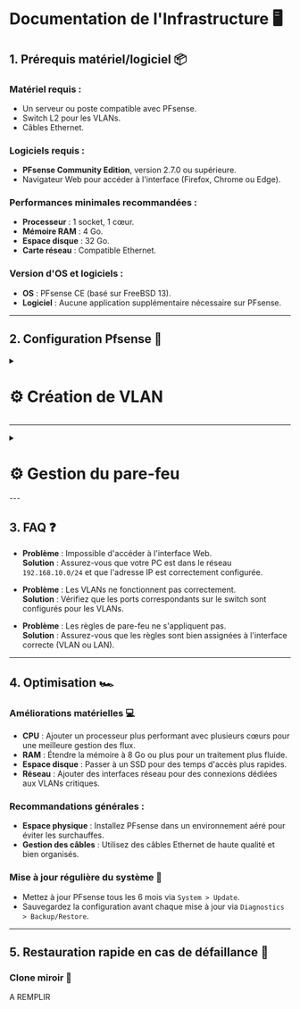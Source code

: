 # Documentation de l'Infrastructure 🖥️

## 1. Prérequis matériel/logiciel 📦

### Matériel requis :
- Un serveur ou poste compatible avec PFsense.
- Switch L2 pour les VLANs.
- Câbles Ethernet.

### Logiciels requis :
- **PFsense Community Edition**, version 2.7.0 ou supérieure.
- Navigateur Web pour accéder à l'interface (Firefox, Chrome ou Edge).

### Performances minimales recommandées :
- **Processeur** : 1 socket, 1 cœur.
- **Mémoire RAM** : 4 Go.
- **Espace disque** : 32 Go.
- **Carte réseau** : Compatible Ethernet.

### Version d'OS et logiciels :
- **OS** : PFsense CE (basé sur FreeBSD 13).
- **Logiciel** : Aucune application supplémentaire nécessaire sur PFsense.

---
## 2. Configuration Pfsense 🔧

<details>
<summary><h1>⚙️ Création de VLAN</h1></summary>


- 📸 **Étape 1 :** Cliquez sur ``Interfaces``

![PFSENSE1](https://github.com/user-attachments/assets/757b8746-e1e9-477e-a45d-4f7b523c60fa)

- 📸 **Étape 2 :** Puis sur ``Assignments``

![PFSENSE 8](https://github.com/user-attachments/assets/39f1cc48-24eb-447e-9057-714610a8d9c1)

- 📸 **Étape 3 :** Puis sur ``VLANs``

![PFSENSE 9](https://github.com/user-attachments/assets/615131f4-16b7-4770-8cb5-f9f3f12f3438)

- 📸 **Étape 4 :** Cliquez sur ``Add``

![PFSENSE4](https://github.com/user-attachments/assets/daa0646e-6ce2-4ddd-937e-cd45d3540f2d)

- 📸 **Étape 5 :** Choisir l'interface ``emb2``

![PFSENSE5](https://github.com/user-attachments/assets/81095162-e2df-4e3c-99a2-369d9725ca67)

- 📸 **Étape 6 :** Renseignez le ``VLAN Tag`` et mettre une description (optionnelle) puis cliquer sur ``Save``

![PFSENSE6](https://github.com/user-attachments/assets/6aa0195a-feeb-4894-9196-aeccf0993e4b)

- 📸 **Étape 7 :** Allez dans ``Interface Assignments``

![PFSENSE 1](https://github.com/user-attachments/assets/1146bf4d-81ed-460d-9ee6-b20f922e015b)

- 📸 **Étape 8 :** Choisissez le ``network ports`` que vous venez de créer puis de cliquer sur ``Add``

![PFSENSE 2](https://github.com/user-attachments/assets/37faec32-3e25-4bd6-9111-9ab98e2b0d07)

- 📸 **Étape 9 :** Cliquez sur ``OPT12`` pour configurer

![PFSENSE 3](https://github.com/user-attachments/assets/02fdd156-933a-4381-bbbc-0412edc1ab17)

- 📸 **Étape 10 :** Cochez la case ``Enable interface`` puis remplir la "Description" avec le nom de votre VLAN, sélectionner également l'IPv4

![PFSENSE 4](https://github.com/user-attachments/assets/70a2f3ef-b61c-4012-8702-05682dfd91e9)

- 📸 **Étape 11 :** Remplir l'adresse ``IPv4`` correspondante puis préciser le ``CIDR`` et cliquer sur ``Save``

![PFSENSE11](https://github.com/user-attachments/assets/d7d5acd1-197d-45ac-a225-22c1943147e9)

- 📸 **Étape 12 :** Appliquer les changements en cliquant sur ``Apply Changes``

![PFSENSE 6](https://github.com/user-attachments/assets/06f0d232-aa7f-43bb-ba6b-e984d0efc27b)

- 📸 **Étape 13 :** Bravo tout est bon ! 👏

![PFSENSE 7](https://github.com/user-attachments/assets/9249d161-d793-4cfb-b4c4-c3bc4ca96bc3)


</details>

---

<details>
<summary><h1>⚙️ Gestion du pare-feu</h1></summary>


- 📸 **Étape 1 :** Connexion à Pfsense depuis le poste d'administration

![CONFIGPFSENSE1](https://github.com/user-attachments/assets/c6e12d02-1970-4e0d-9b5e-b505fd7f71b2)

- 📸 **Étape 2 :** Cliquez sur ``Firewall`` puis sur ``Rules`` pour créer une règle

![CONFIGPFSENSE2](https://github.com/user-attachments/assets/755a15d5-b152-49c3-9d3f-0a9fb26e671c)

- 📸 **Étape 3 :** Choisissez la VLAN à configurer puis cliquer sur ``Add``

![CONFIGPFSENSE3](https://github.com/user-attachments/assets/6f1fa555-d21c-44af-948c-75695531eacb)

- 📸 **Étape 4 :** Suivre les étapes de remplissage

![CONFIGPFSENSE4](https://github.com/user-attachments/assets/8bc05f6a-8e23-48fc-86b4-d06fee7dbd1a)

- 📸 **Étape 5 :** Suivre les étapes de remplissage puis cliquer sur ``Save``

![CONFIGPFSENSE5](https://github.com/user-attachments/assets/610905b1-b0fa-4493-934b-8106aab7b083)

- 📸 **Étape 6 :** Appliquer les changements en cliquant sur ``Apply Changes``

![CONFIGPFSENSE6](https://github.com/user-attachments/assets/2d5af13e-6233-4b6e-836e-115c86e16adc)


- 📸 **Étape 7 :** La règle pour permettre la communication entre VLAN est bien ajouté 👍

![CONFIGPFSENSE7](https://github.com/user-attachments/assets/b8277b70-d14e-476b-bb97-4f4f2de69806)

- 📸 **Étape 8 :** Créer une autre règle en suivant la configuration affiché

![CONFIGPFSENSE8](https://github.com/user-attachments/assets/dc9dcfce-c136-444f-8a71-5a629433dd9f)

- 📸 **Étape 9 :** Suivre les étapes de remplissage puis cliquer sur ``Save``

![CONFIGPFSENSE9](https://github.com/user-attachments/assets/a9e21b2a-a013-49f9-9000-7228eb3b62fc)

- 📸 **Étape 10 :** Appliquer les changements en cliquant sur ``Apply Changes``

![CONFIGPFSENSE10](https://github.com/user-attachments/assets/453aff85-2132-4dd4-b65d-9fd429acb1bd)

- 📸 **Étape 11 :** La règle pour permettre un accès à internet est bien ajouté 👍

![CONFIGPFSENSE11](https://github.com/user-attachments/assets/e2b965f9-e76b-4d27-82d7-8d70bb368138)



</details>
---


## 3. FAQ ❓

- **Problème** : Impossible d'accéder à l'interface Web.  
  **Solution** : Assurez-vous que votre PC est dans le réseau `192.168.10.0/24` et que l'adresse IP est correctement configurée.

- **Problème** : Les VLANs ne fonctionnent pas correctement.  
  **Solution** : Vérifiez que les ports correspondants sur le switch sont configurés pour les VLANs.

- **Problème** : Les règles de pare-feu ne s'appliquent pas.  
  **Solution** : Assurez-vous que les règles sont bien assignées à l'interface correcte (VLAN ou LAN).

---

## 4. Optimisation 🏎️

### Améliorations matérielles 💻
- **CPU** : Ajouter un processeur plus performant avec plusieurs cœurs pour une meilleure gestion des flux.
- **RAM** : Étendre la mémoire à 8 Go ou plus pour un traitement plus fluide.
- **Espace disque** : Passer à un SSD pour des temps d'accès plus rapides.
- **Réseau** : Ajouter des interfaces réseau pour des connexions dédiées aux VLANs critiques.

### Recommandations générales :
- **Espace physique** : Installez PFsense dans un environnement aéré pour éviter les surchauffes.
- **Gestion des câbles** : Utilisez des câbles Ethernet de haute qualité et bien organisés.

### Mise à jour régulière du système 🔄
- Mettez à jour PFsense tous les 6 mois via `System > Update`.
- Sauvegardez la configuration avant chaque mise à jour via `Diagnostics > Backup/Restore`.

---

## 5. Restauration rapide en cas de défaillance 🔄

### Clone miroir 💾

A REMPLIR
